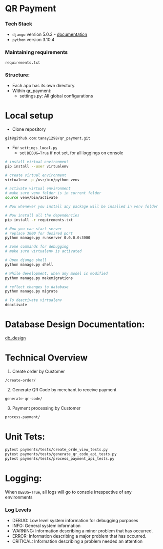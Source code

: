 QR Payment
==========

### Tech Stack
- `django` version 5.0.3 - [documentation](https://docs.djangoproject.com/en)
- `python` version 3.10.4

### Maintaining requirements

`requirements.txt`

### Structure:
- Each app has its own directory.
- Within qr_payment:
  - settings.py: All global configurations

Local setup
===========
- Clone repository

```bash
git@github.com:tanay1298/qr_payment.git
```
- For `settings_local.py`
  - set `DEBUG=True` if not set, for all loggings on console


```bash
# install virtual environment
pip install --user virtualenv

# create virtual environment 
virtualenv -p /usr/bin/python venv

# activate virtual environment
# make sure venv folder is in current folder
source venv/bin/activate

# Now whenever you install any package will be insalled in venv folder

# Now install all the dependencies
pip install -r requirements.txt

# Now you can start server
# replace 3000 for desired port
python manage.py runserver 0.0.0.0:3000
```

```bash
# Some commands for debugging
# make sure virtualenv is activated

# Open django shell
python manage.py shell

# While development, when any model is modified
python manage.py makemigrations

# reflect changes to database
python manage.py migrate

# To deactivate virtualenv
deactivate

```

Database Design Documentation:
=========
[db_design](db_design.md)


Technical Overview
=======

1. Create order by Customer

```bash
/create-order/
```

2. Generate QR Code by merchant to receive payment

```bash
generate-qr-code/
```

3. Payment processing by Customer

```bash
process-payment/
```

Unit Tets:
========
```bash
pytest payments/tests/create_orde_view_tests.py
pytest payments/tests/generate_qr_code_api_tests.py
pytest payments/tests/process_payment_api_tests.py
```

Logging:
========
When `DEBUG=True`, all logs will go to console irrespective of any environments

### Log Levels
 
- DEBUG: Low level system information for debugging purposes
- INFO: General system information
- WARNING: Information describing a minor problem that has occurred.
- ERROR: Information describing a major problem that has occurred.
- CRITICAL: Information describing a problem needed an attention